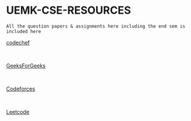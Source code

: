 # UEMK-CSE-RESOURCES
```All the question papers & assignments here including the end sem is included here```

[codechef](https://www.codechef.com/)

<br>

[GeeksForGeeks](https://www.geeksforgeeks.org/)

<br>

[Codeforces](https://codeforces.com/)

<br>

[Leetcode](https://leetcode.com/)
<br>

